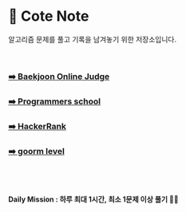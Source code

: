 # 📒 Cote Note

알고리즘 문제를 풀고 기록을 남겨놓기 위한 저장소입니다.

<br />

### [➡️ Baekjoon Online Judge](./backjoon/README.md")

### [➡️ Programmers school]("./programmers/README.md")

### [➡️ HackerRank]("./hackerrank/README.md")

### [➡️ goorm level]("./goorm/README.md")

<br />
<br />

#### Daily Mission : 하루 최대 1시간, 최소 1문제 이상 풀기 💪🦾
